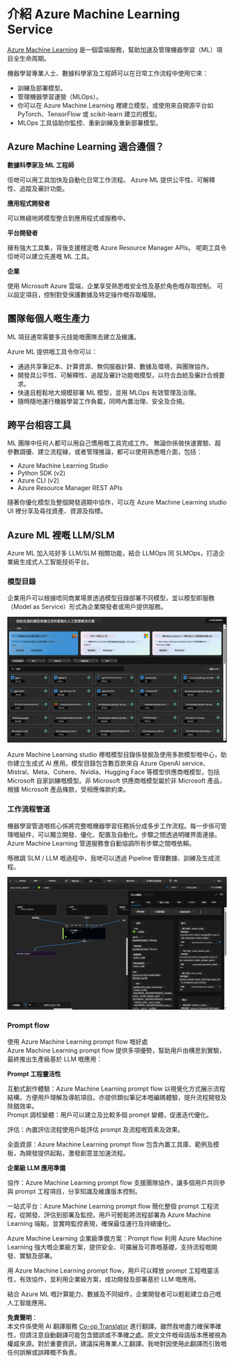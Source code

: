 <!--
CO_OP_TRANSLATOR_METADATA:
{
  "original_hash": "7fe541373802e33568e94e13226d463c",
  "translation_date": "2025-05-08T05:17:44+00:00",
  "source_file": "md/03.FineTuning/Introduce_AzureML.md",
  "language_code": "hk"
}
-->
# **介紹 Azure Machine Learning Service**

[Azure Machine Learning](https://ml.azure.com?WT.mc_id=aiml-138114-kinfeylo) 是一個雲端服務，幫助加速及管理機器學習（ML）項目全生命周期。

機器學習專業人士、數據科學家及工程師可以在日常工作流程中使用它來：

- 訓練及部署模型。
- 管理機器學習運營（MLOps）。
- 你可以在 Azure Machine Learning 裡建立模型，或使用來自開源平台如 PyTorch、TensorFlow 或 scikit-learn 建立的模型。
- MLOps 工具協助你監控、重新訓練及重新部署模型。

## Azure Machine Learning 適合邊個？

**數據科學家及 ML 工程師**

佢哋可以用工具加快及自動化日常工作流程。
Azure ML 提供公平性、可解釋性、追蹤及審計功能。

**應用程式開發者**

可以無縫地將模型整合到應用程式或服務中。

**平台開發者**

擁有強大工具集，背後支援穩定嘅 Azure Resource Manager APIs。
呢啲工具令佢哋可以建立先進嘅 ML 工具。

**企業**

使用 Microsoft Azure 雲端，企業享受熟悉嘅安全性及基於角色嘅存取控制。
可以設定項目，控制對受保護數據及特定操作嘅存取權限。

## 團隊每個人嘅生產力
ML 項目通常需要多元技能嘅團隊去建立及維護。

Azure ML 提供嘅工具令你可以：
- 通過共享筆記本、計算資源、無伺服器計算、數據及環境，與團隊協作。
- 開發具公平性、可解釋性、追蹤及審計功能嘅模型，以符合血統及審計合規要求。
- 快速且輕鬆地大規模部署 ML 模型，並用 MLOps 有效管理及治理。
- 隨時隨地運行機器學習工作負載，同時內置治理、安全及合規。

## 跨平台相容工具

ML 團隊中任何人都可以用自己慣用嘅工具完成工作。
無論你係做快速實驗、超參數調優、建立流程線，或者管理推論，都可以使用熟悉嘅介面，包括：
- Azure Machine Learning Studio
- Python SDK (v2)
- Azure CLI (v2)
- Azure Resource Manager REST APIs

隨著你優化模型及整個開發週期中協作，可以在 Azure Machine Learning studio UI 裡分享及尋找資產、資源及指標。

## **Azure ML 裡嘅 LLM/SLM**

Azure ML 加入咗好多 LLM/SLM 相關功能，結合 LLMOps 同 SLMOps，打造企業級生成式人工智能技術平台。

### **模型目錄**

企業用戶可以根據唔同商業場景透過模型目錄部署不同模型，並以模型即服務（Model as Service）形式為企業開發者或用戶提供服務。

![models](../../../../translated_images/models.e6c7ff50a51806fd0bfd398477e3db3d5c3dc545cd7308344e448e0b8d8295a1.hk.png)

Azure Machine Learning studio 裡嘅模型目錄係發掘及使用多款模型嘅中心，助你建立生成式 AI 應用。模型目錄包含數百款來自 Azure OpenAI service、Mistral、Meta、Cohere、Nvidia、Hugging Face 等模型供應商嘅模型，包括 Microsoft 自家訓練嘅模型。非 Microsoft 供應商嘅模型屬於非 Microsoft 產品，根據 Microsoft 產品條款，受相應條款約束。

### **工作流程管道**

機器學習管道嘅核心係將完整嘅機器學習任務拆分成多步工作流程。每一步係可管理嘅組件，可以獨立開發、優化、配置及自動化。步驟之間透過明確界面連接。Azure Machine Learning 管道服務會自動協調所有步驟之間嘅依賴。

喺微調 SLM / LLM 嘅過程中，我哋可以透過 Pipeline 管理數據、訓練及生成流程。

![finetuning](../../../../translated_images/finetuning.6559da198851fa523d94d6f0b9f271fa6e1bbac13db0024ebda43cb5348a4633.hk.png)

### **Prompt flow**

使用 Azure Machine Learning prompt flow 嘅好處  
Azure Machine Learning prompt flow 提供多項優勢，幫助用戶由構思到實驗，最終推出生產級基於 LLM 嘅應用：

**Prompt 工程靈活性**

互動式創作體驗：Azure Machine Learning prompt flow 以視覺化方式展示流程結構，方便用戶理解及導航項目。亦提供類似筆記本嘅編碼體驗，提升流程開發及除錯效率。  
Prompt 調校變體：用戶可以建立及比較多個 prompt 變體，促進迭代優化。

評估：內置評估流程使用戶能評估 prompt 及流程嘅質素及效果。

全面資源：Azure Machine Learning prompt flow 包含內置工具庫、範例及模板，為開發提供起點，激發創意並加速流程。

**企業級 LLM 應用準備**

協作：Azure Machine Learning prompt flow 支援團隊協作，讓多個用戶共同參與 prompt 工程項目，分享知識及維護版本控制。

一站式平台：Azure Machine Learning prompt flow 簡化整個 prompt 工程流程，從開發、評估到部署及監控。用戶可輕鬆將流程部署為 Azure Machine Learning 端點，並實時監控表現，確保最佳運行及持續優化。

Azure Machine Learning 企業級準備方案：Prompt flow 利用 Azure Machine Learning 強大嘅企業級方案，提供安全、可擴展及可靠嘅基礎，支持流程嘅開發、實驗及部署。

用 Azure Machine Learning prompt flow，用戶可以釋放 prompt 工程嘅靈活性，有效協作，並利用企業級方案，成功開發及部署基於 LLM 嘅應用。

結合 Azure ML 嘅計算能力、數據及不同組件，企業開發者可以輕鬆建立自己嘅人工智能應用。

**免責聲明**：  
本文件係使用 AI 翻譯服務 [Co-op Translator](https://github.com/Azure/co-op-translator) 進行翻譯。雖然我哋盡力確保準確性，但請注意自動翻譯可能包含錯誤或不準確之處。原文文件嘅母語版本應被視為權威來源。對於重要資訊，建議採用專業人工翻譯。我哋對因使用此翻譯而引致嘅任何誤解或誤釋概不負責。